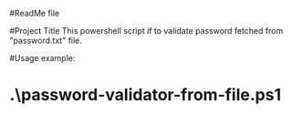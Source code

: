 #ReadMe file

#Project Title
This powershell script if to validate password fetched from "password.txt" file.

#Usage example:
# .\password-validator-from-file.ps1
